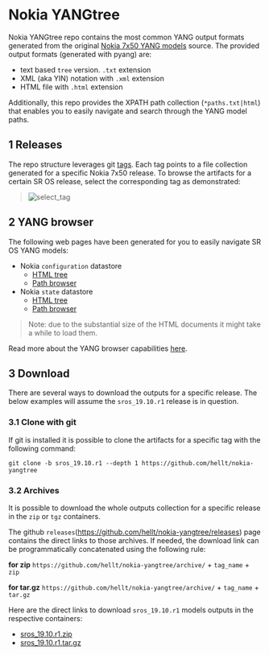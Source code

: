 # Nokia YANGtree
Nokia YANGtree repo contains the most common YANG output formats generated from the original [Nokia 7x50 YANG models](https://github.com/nokia/7x50_YangModels) source. The provided output formats (generated with pyang) are:

- text based `tree` version. `.txt` extension
- XML (aka YIN) notation with `.xml` extension
- HTML file with `.html` extension

Additionally, this repo provides the XPATH path collection (`*paths.txt|html`) that enables you to easily navigate and search through the YANG model paths.

## 1 Releases
The repo structure leverages git [tags](https://github.com/hellt/nokia-yangtree/tags). Each tag points to a file collection generated for a specific Nokia 7x50 release. To browse the artifacts for a certain SR OS release, select the corresponding tag as demonstrated:

> ![select_tag](https://gitlab.com/rdodin/pics/-/wikis/uploads/43cc6afb381976990c18de526fe906e6/yangtree.gif)


## 2 YANG browser
The following web pages have been generated for you to easily navigate SR OS YANG models:

* Nokia `configuration` datastore
  * [HTML tree](https://rdodin.gitlab.io/nokia-yangtree-srv/sros_19.10.r1-nokia-conf-combined.html)
  * [Path browser](https://rdodin.gitlab.io/nokia-yangtree-srv/sros_19.10.r1-nokia-conf-combined-paths.html)
* Nokia `state` datastore
  * [HTML tree](https://rdodin.gitlab.io/nokia-yangtree-srv/sros_19.10.r1-nokia-state-combined.html)
  * [Path browser](https://rdodin.gitlab.io/nokia-yangtree-srv/sros_19.10.r1-nokia-conf-combined-paths.html)

> Note: due to the substantial size of the HTML documents it might take a while to load them.

Read more about the YANG browser capabilities [here](https://netdevops.me/2020/nokia-yang-tree/).

## 3 Download
There are several ways to download the outputs for a specific release. The below examples will assume the `sros_19.10.r1` release is in question.

### 3.1 Clone with git
If git is installed it is possible to clone the artifacts for a specific tag with the following command:
```
git clone -b sros_19.10.r1 --depth 1 https://github.com/hellt/nokia-yangtree
```

### 3.2 Archives
It is possible to download the whole outputs collection for a specific release in the `zip` or `tgz` containers.

The github `releases`(https://github.com/hellt/nokia-yangtree/releases) page contains the direct links to those archives. If needed, the download link can be programmatically concatenated using the following rule:

**for zip**
`https://github.com/hellt/nokia-yangtree/archive/` + `tag_name` + `zip`

**for tar.gz**
`https://github.com/hellt/nokia-yangtree/archive/` + `tag_name` + `tar.gz`

Here are the direct links to download `sros_19.10.r1` models outputs in the respective containers:
- [sros_19.10.r1.zip](https://github.com/hellt/nokia-yangtree/archive/sros_19.10.r1.zip)
- [sros_19.10.r1.tar.gz](https://github.com/hellt/nokia-yangtree/archive/sros_19.10.r1.tar.gz)
